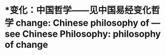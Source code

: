 # \*变化：中国哲学——见中国易经变化哲学 change: Chinese philosophy of — see Chinese Philosophy: philosophy of change

